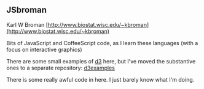 JSbroman
----------------------------------------------
Karl W Broman
[http://www.biostat.wisc.edu/~kbroman](http://www.biostat.wisc.edu/~kbroman)

Bits of JavaScript and CoffeeScript code, as I
learn these languages (with a focus on
interactive graphics)

There are some small examples of [d3](http://d3js.org) here, but I've
moved the substantive ones to a separate repository: 
[d3examples](http://github.com/kbroman/d3examples)

There is some really awful code in here.
I just barely know what I'm doing.

